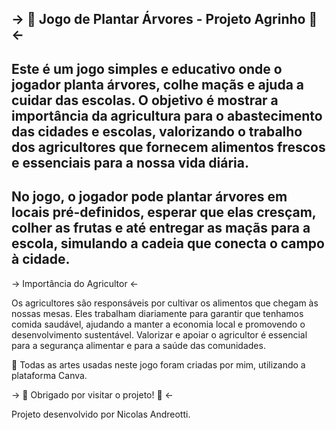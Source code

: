  -> 🍎 Jogo de Plantar Árvores - Projeto Agrinho 🍎 <-
---
Este é um jogo simples e educativo onde o jogador planta árvores, colhe maçãs e ajuda a cuidar das escolas. O objetivo é mostrar a importância da agricultura para o abastecimento das cidades e escolas, valorizando o trabalho dos agricultores que fornecem alimentos frescos e essenciais para a nossa vida diária.
---
No jogo, o jogador pode plantar árvores em locais pré-definidos, esperar que elas cresçam, colher as frutas e até entregar as maçãs para a escola, simulando a cadeia que conecta o campo à cidade.
---
 -> Importância do Agricultor <-

Os agricultores são responsáveis por cultivar os alimentos que chegam às nossas mesas. Eles trabalham diariamente para garantir que tenhamos comida saudável, ajudando a manter a economia local e promovendo o desenvolvimento sustentável. Valorizar e apoiar o agricultor é essencial para a segurança alimentar e para a saúde das comunidades.

🚨 Todas as artes usadas neste jogo foram criadas por mim, utilizando a plataforma Canva. 

-> 🍎 Obrigado por visitar o projeto! 🍎 <-

Projeto desenvolvido por Nicolas Andreotti.

